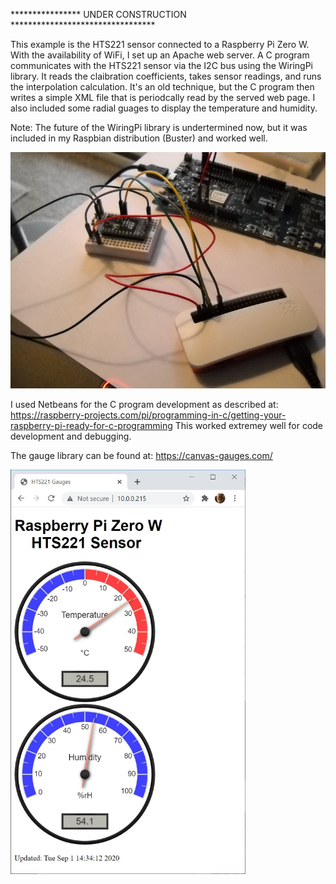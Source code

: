 
**************** UNDER CONSTRUCTION *********************************

This example is the HTS221 sensor connected to a Raspberry Pi Zero W.
With the availability of WiFi, I set up an Apache web server.  A C program
communicates with the HTS221 sensor via the I2C bus using the WiringPi
library.  It reads the claibration coefficients, takes sensor readings, and
runs the interpolation calculation.  It's an old technique, but the C program
then writes a simple XML file that is periodcally read by the served web
page.  I also included some radial guages to display the temperature and
humidity.

Note:  The future of the WiringPi library is undertermined now, but it was
included in my Raspbian distribution (Buster) and worked well.

![RPi Zero W Wiring](https://github.com/OldMax44/HTS221-Example/blob/master/images/RPi%20Zero%20W%20Wiring%20to%20HTS221.JPG)

I used Netbeans for the C program development as described at:
https://raspberry-projects.com/pi/programming-in-c/getting-your-raspberry-pi-ready-for-c-programming
This worked extremey well for code development and debugging.

The gauge library can be found at:
https://canvas-gauges.com/

<img src = "https://github.com/OldMax44/HTS221-Example/blob/master/images/HTS221_Gauges.JPG" height="647">


